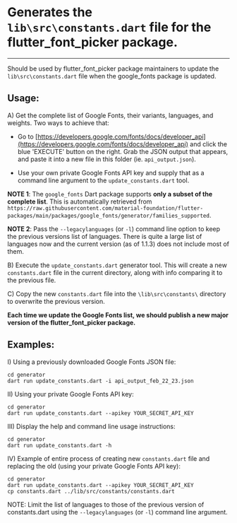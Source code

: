 # Generates the `lib\src\constants.dart` file for the flutter_font_picker package.
--------------------------------------------------------------

Should be used by flutter_font_picker package maintainers to update the `lib\src\constants.dart` file when the google_fonts package is updated.

## Usage:

A) Get the complete list of Google Fonts, their variants, languages, and weights. Two ways to achieve that:

  - Go to [https://developers.google.com/fonts/docs/developer_api](https://developers.google.com/fonts/docs/developer_api) and click the blue 'EXECUTE' button on the right. Grab the JSON output that appears, and paste it into a new file in this folder (ie. `api_output.json`).

  - Use your own private Google Fonts API key and supply that as a command line argument to the `update_constants.dart` tool. 

**NOTE 1**: The `google_fonts` Dart package supports **only a subset of the complete list**. This is automatically retrieved from `https://raw.githubusercontent.com/material-foundation/flutter-packages/main/packages/google_fonts/generator/families_supported`.

**NOTE 2**: Pass the `--legacylanguages` (or `-l`) command line option to keep the previous versions list of languages. There is quite a large list of languages now and the current version (as of 1.1.3) does not include most of them.

B) Execute the `update_constants.dart` generator tool. This will create a new `constants.dart` file in the current directory, along with info comparing it to the previous file. 

C) Copy the new `constants.dart` file into the `\lib\src\constants\` directory to overwrite the previous version.

**Each time we update the Google Fonts list, we should publish a new major version of the flutter_font_picker package.**

## Examples:

I) Using a previously downloaded Google Fonts JSON file:

```shell
cd generator
dart run update_constants.dart -i api_output_feb_22_23.json
```

II) Using your private Google Fonts API key:

```shell
cd generator
dart run update_constants.dart --apikey YOUR_SECRET_API_KEY
```

III) Display the help and command line usage instructions:

```shell
cd generator
dart run update_constants.dart -h
```

IV) Example of entire process of creating new `constants.dart` file and replacing the old (using your private Google Fonts API key):

```shell
cd generator
dart run update_constants.dart --apikey YOUR_SECRET_API_KEY
cp constants.dart ../lib/src/constants/constants.dart
```

NOTE: Limit the list of languages to those of the previous version of constants.dart using the  `--legacylanguages` (or `-l`) command line argument.